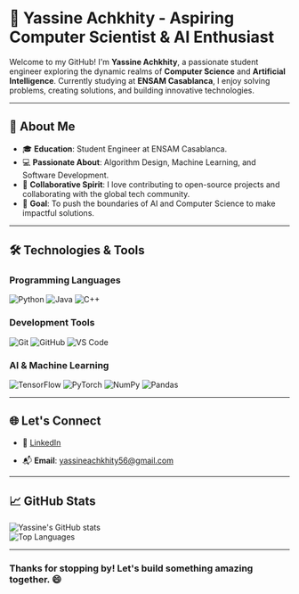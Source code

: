 # 🌟 Yassine Achkhity - Aspiring Computer Scientist & AI Enthusiast

Welcome to my GitHub! I'm **Yassine Achkhity**, a passionate student engineer exploring the dynamic realms of **Computer Science** and **Artificial Intelligence**. Currently studying at **ENSAM Casablanca**, I enjoy solving problems, creating solutions, and building innovative technologies.

---

## 🚀 About Me

- 🎓 **Education**: Student Engineer at ENSAM Casablanca.
- 💻 **Passionate About**: Algorithm Design, Machine Learning, and Software Development.
- 🤝 **Collaborative Spirit**: I love contributing to open-source projects and collaborating with the global tech community.
- 🎯 **Goal**: To push the boundaries of AI and Computer Science to make impactful solutions.

---

## 🛠️ Technologies & Tools

### Programming Languages

![Python](https://img.shields.io/badge/Python-3776AB?style=for-the-badge&logo=python&logoColor=white) ![Java](https://img.shields.io/badge/Java-007396?style=for-the-badge&logo=java&logoColor=white) ![C++](https://img.shields.io/badge/C++-00599C?style=for-the-badge&logo=c%2B%2B&logoColor=white)

### Development Tools

![Git](https://img.shields.io/badge/Git-F05032?style=for-the-badge&logo=git&logoColor=white) ![GitHub](https://img.shields.io/badge/GitHub-181717?style=for-the-badge&logo=github&logoColor=white) ![VS Code](https://img.shields.io/badge/VS_Code-007ACC?style=for-the-badge&logo=visual-studio-code&logoColor=white)

### AI & Machine Learning

![TensorFlow](https://img.shields.io/badge/TensorFlow-FF6F00?style=for-the-badge&logo=tensorflow&logoColor=white) ![PyTorch](https://img.shields.io/badge/PyTorch-EE4C2C?style=for-the-badge&logo=pytorch&logoColor=white) ![NumPy](https://img.shields.io/badge/NumPy-013243?style=for-the-badge&logo=numpy&logoColor=white) ![Pandas](https://img.shields.io/badge/Pandas-150458?style=for-the-badge&logo=pandas&logoColor=white)

---

## 🌐 Let's Connect

- 💼 [LinkedIn](https://www.linkedin.com/in/yassine-achkhity)  

- 📬 **Email**: yassineachkhity56@gmail.com

---

## 📈 GitHub Stats

![Yassine's GitHub stats](https://github-readme-stats.vercel.app/api?username=yassineachkhity&show_icons=true&theme=radical)  
![Top Languages](https://github-readme-stats.vercel.app/api/top-langs/?username=yassineachkhity&layout=compact&theme=radical)

---
<!--
## 🌟 Featured Projects

### 🔍 **[Project Name 1](https://github.com/link-to-project)**
🚀 Brief description of the project. Tech Stack: `Python`, `TensorFlow`, `Flask`

### 🛠️ **[Project Name 2](https://github.com/link-to-project)**
💡 Brief description of the project. Tech Stack: `Java`, `Spring Boot`

### 🤖 **[Project Name 3](https://github.com/link-to-project)**
🔬 Brief description of the project. Tech Stack: `C++`, `OpenCV`

---
-->

### Thanks for stopping by! Let's build something amazing together. 😄

